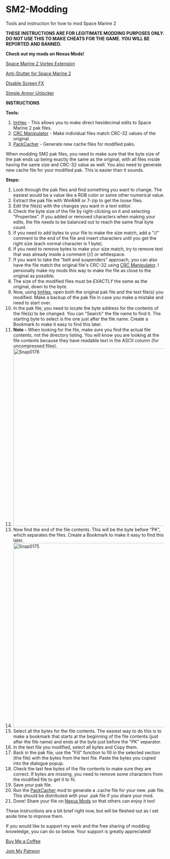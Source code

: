 # SM2-Modding
Tools and instruction for how to mod Space Marine 2

**THESE INSTRUCTIONS ARE FOR LEGITIMATE MODDING PURPOSES ONLY. DO NOT USE THIS TO MAKE CHEATS FOR THE GAME. YOU WILL BE REPORTED AND BANNED.**

**Check out my mods on Nexus Mods!**

[Space Marine 2 Vortex Extension](https://www.nexusmods.com/site/mods/961)

[Anti-Stutter for Space Marine 2](https://www.nexusmods.com/warhammer40000spacemarine2/mods/1)

[Disable Screen FX](https://www.nexusmods.com/warhammer40000spacemarine2/mods/29)

[Simple Armor Unlocker](https://www.nexusmods.com/warhammer40000spacemarine2/mods/61?tab=posts)


**INSTRUCTIONS**

**Tools:**
1. [ImHex](https://github.com/WerWolv/ImHex) - This allows you to make direct hexidecimal edits to Space Marine 2 pak files.
2. [CRC Manipulator](https://github.com/rr-/CRC-manipulator) - Make individual files match CRC-32 values of the original.
3. [PackCacher](https://www.nexusmods.com/warhammer40000spacemarine2/mods/65?tab=posts) - Generate new cache files for modified paks.

When modding SM2 pak files, you need to make sure that the byte size of the pak ends up being exactly the same as the original, with all files inside having the same size and CRC-32 value as well. You also need to generate new cache file for your modified pak. This is easier than it sounds.


**Steps:**
1. Look through the pak files and find something you want to change. The easiest would be a value like a RGB color or some other numerical value.
2. Extract the pak file with WinRAR or 7-zip to get the loose files.
3. Edit the file(s) with the changes you want in a text editor.
4. Check the byte size of the file by right-clicking on it and selecting "Properties". If you added or removed characters when making your edits, the file needs to be balanced out to reach the same final byte count. 
5. If you need to add bytes to your file to make the size match, add a "//" comment to the end of the file and insert characters until you get the right size (each normal character is 1 byte).
6. If you need to remove bytes to make your size match, try to remove text that was already inside a comment (//) or whitespace.
7. If you want to take the "belt and suspenders" approach, you can also have the file match the original file's CRC-32 using [CRC Manipulator](https://github.com/rr-/CRC-manipulator). I personally make my mods this way to make the file as close to the original as possible.
8. The size of the modified files must be *EXACTLY* the same as the original, down to the byte.
9. Now, using [ImHex](https://github.com/WerWolv/ImHex), open both the original pak file and the text file(s) you modified. Make a backup of the pak file in case you make a mistake and need to start over.
10. In the pak file, you need to locate the byte address for the contents of the file(s) to be changed. You can "Search" the file name to find it. The starting byte to select is the one just after the file name. Create a Bookmark to make it easy to find this later.
11. **Note -** When looking for the file, make sure you find the actual file contents, not the directory listing. You will know you are looking at the file contents because they have readable text in the ASCII column (for uncompressed files).
12. <img width="560" alt="Snap0176" src="https://github.com/user-attachments/assets/537e6236-de7b-49a2-85b1-ec90f3775521">
13. Now find the end of the file contents. This will be the byte before "PK", which separates the files. Create a Bookmark to make it easy to find this later.
14. <img width="582" alt="Snap0175" src="https://github.com/user-attachments/assets/727fb4d6-5db2-48d3-84a0-f1559a85a8da">
15. Select all the bytes for the file contents. The easiest way to do this is to make a bookmark that starts at the beginning of the file contents (just after the file name) and ends at the byte just before the "PK" separator.
16. In the text file you modified, select all bytes and Copy them.
17. Back in the pak file, use the "Fill" function to fill in the selected section (the file) with the bytes from the text file. Paste the bytes you copied into the dialogue popup.
18. Check the last few bytes of the file contents to make sure they are correct. If bytes are missing, you need to remove some characters from the modified file to get it to fit.
19. Save your pak file.
20. Run the [PackCacher](https://www.nexusmods.com/warhammer40000spacemarine2/mods/65?tab=posts) mod to generate a .cache file for your new .pak file. This should be distributed with your .pak file if you share your mod.
21. Done! Share your file on [Nexus Mods](https://www.nexusmods.com/warhammer40000spacemarine2/mods) so that others can enjoy it too!

These instructions are a bit brief right now, but will be fleshed out as I set aside time to improve them.

If you would like to support my work and the free sharing of modding knowledge, you can do so below. Your support is greatly appreciated!

[Buy Me a Coffee](https://buymeacoffee.com/chemboy1)

[Join My Patreon](https://www.patreon.com/chemboy1)
